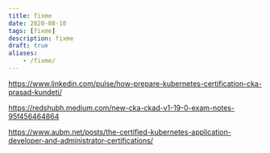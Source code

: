 ```yaml
---
title: fixme
date: 2020-08-10
tags: [fixme]
description: fixme
draft: true
aliases:
    - /fixme/
---
```

https://www.linkedin.com/pulse/how-prepare-kubernetes-certification-cka-prasad-kundeti/

https://redshubh.medium.com/new-cka-ckad-v1-19-0-exam-notes-95f456464864

https://www.aubm.net/posts/the-certified-kubernetes-application-developer-and-administrator-certifications/